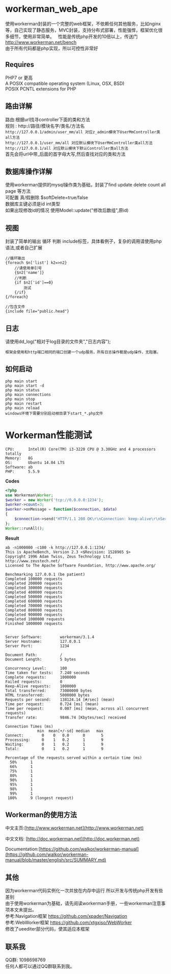# workerman_web_ape
使用workerman封装的一个完整的web框架，不依赖任何其他服务，比如nginx等，自己实现了静态服务，MVC封装，支持分布式部署，性能强悍，框架优化很多细节，使用非常简单。  
性能是传统php开发的10倍以上，传送门  http://www.workerman.net/bench  
由于所有代码都是php实现，所以可控性非常好

## Requires
PHP7 or 更高  
A POSIX compatible operating system (Linux, OSX, BSD)  
POSIX PCNTL extensions for PHP  

## 路由详解
路由:根据url找寻controller下面的类和方法  
规则 : http://路径/模块名字/类名/方法名  
```http://127.0.0.1/admin/user_mm/all 对应z_admin模块下UserMmController类all方法```  
```http://127.0.0.1/user_mm/all 对应默认模块下UserMmController类all方法```  
```http://127.0.0.1/all 对应默认模块下默认Controller类all方法```  
首先会将url中带_后面的首字母大写,然后查找对应的类和方法  


## 数据库操作详解
使用workerman提供的mysql操作类为基础，封装了find update delete count all page 等方法  
可配置 真/假删除 $softDelete=true/false  
数据库主键必须是id int类型  
如果出现修改id的情况 使用Model::update("修改后数组",原id)

## 视图
封装了简单的输出 循环 判断 include标签，具体看例子，复杂的调用请使用php语法,或者自己扩展
```
//循环输出
{foreach $n['list'] k2=>n2}
    //请使用单引号
    {$n2['name']}
    //判断
    {if $n2['id']==0}
        测试
    {/if}
{/foreach}

//包含文件
{include file="public.head"}

```

## 日志
请使用dd_log("相对于log目录的文件夹","日志内容");
```
框架会使用和http端口相同的端口创建一个udp服务，所有日志操作都是udp操作，无阻塞。
```
## 如何启动
```php main start  ```  
```php main start -d  ```  
```php main status  ```   
```php main connections```  
```php main stop  ```  
```php main restart  ```  
```php main reload  ```  
```windows环境下需要分别启动根目录下start_*.php文件  ``` 

# Workerman性能测试
```
CPU:      Intel(R) Core(TM) i3-3220 CPU @ 3.30GHz and 4 processors totally
Memory:   8G
OS:       Ubuntu 14.04 LTS
Software: ab
PHP:      5.5.9
```

**Codes**
```php
<?php
use Workerman\Worker;
$worker = new Worker('tcp://0.0.0.0:1234');
$worker->count=3;
$worker->onMessage = function($connection, $data)
{
    $connection->send("HTTP/1.1 200 OK\r\nConnection: keep-alive\r\nServer: workerman\r\nContent-Length: 5\r\n\r\nhello");
};
Worker::runAll();
```
**Result**

```shell
ab -n1000000 -c100 -k http://127.0.0.1:1234/
This is ApacheBench, Version 2.3 <$Revision: 1528965 $>
Copyright 1996 Adam Twiss, Zeus Technology Ltd, http://www.zeustech.net/
Licensed to The Apache Software Foundation, http://www.apache.org/

Benchmarking 127.0.0.1 (be patient)
Completed 100000 requests
Completed 200000 requests
Completed 300000 requests
Completed 400000 requests
Completed 500000 requests
Completed 600000 requests
Completed 700000 requests
Completed 800000 requests
Completed 900000 requests
Completed 1000000 requests
Finished 1000000 requests


Server Software:        workerman/3.1.4
Server Hostname:        127.0.0.1
Server Port:            1234

Document Path:          /
Document Length:        5 bytes

Concurrency Level:      100
Time taken for tests:   7.240 seconds
Complete requests:      1000000
Failed requests:        0
Keep-Alive requests:    1000000
Total transferred:      73000000 bytes
HTML transferred:       5000000 bytes
Requests per second:    138124.14 [#/sec] (mean)
Time per request:       0.724 [ms] (mean)
Time per request:       0.007 [ms] (mean, across all concurrent requests)
Transfer rate:          9846.74 [Kbytes/sec] received

Connection Times (ms)
              min  mean[+/-sd] median   max
Connect:        0    0   0.0      0       5
Processing:     0    1   0.2      1       9
Waiting:        0    1   0.2      1       9
Total:          0    1   0.2      1       9

Percentage of the requests served within a certain time (ms)
  50%      1
  66%      1
  75%      1
  80%      1
  90%      1
  95%      1
  98%      1
  99%      1
 100%      9 (longest request)

```
## Workerman的使用方法

中文主页:[http://www.workerman.net](http://www.workerman.net)

中文文档: [http://doc.workerman.net](http://doc.workerman.net)

Documentation:[https://github.com/walkor/workerman-manual](https://github.com/walkor/workerman-manual/blob/master/english/src/SUMMARY.md)



## 其他
因为workerman代码实例化一次并放在内存中运行  所以开发与传统php开发有些差别  
由于使用workerman为基础，请先阅读workerman手册，一些workerman注意事项本文未提出。  
参考:Navigation框架 https://github.com/xpader/Navigation  
参考:WebWorker框架 https://github.com/xtgxiso/WebWorker  
修改了ueediter部分代码，使其适应本框架


## 联系我

QQ群: 1098698769   
任何人都可以通过QQ群联系到我。
